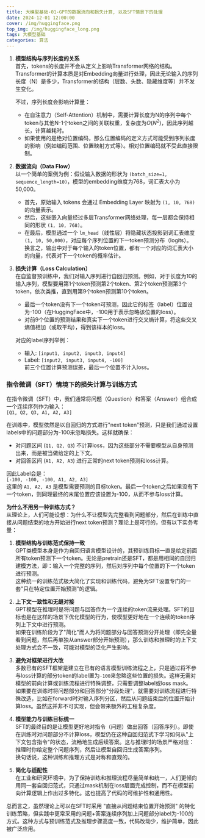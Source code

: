 ```yaml
---
title: 大模型基础-01-GPT的数据流向和损失计算, 以及SFT情景下的处理
date: 2024-12-01 12:00:00
cover: /img/huggingface.png
top_img: /img/huggingface_long.png
tags: 大模型基础
categories: 算法
---
```


1. **模型结构与序列长度的关系**  
    首先，tokens的长度并不会从定义上影响Transformer网络的结构。Transformer的计算本质是对Embedding向量进行处理，因此无论输入的序列长度（N）是多少，Transformer的结构（层数、头数、隐藏维度等）并不发生变化。
    
    不过，序列长度会影响计算量：
    
    - 在自注意力（Self-Attention）机制中，需要计算长度为N的序列中每个token与其他N-1个token之间的关联权重，复杂度为$O(N^2)$，因此序列越长，计算越耗时。
    - 如果使用的是绝对位置编码，那么位置编码的定义方式可能受到序列长度的影响（例如编码范围、位置映射方式等）。相对位置编码就不受此直接限制。

2. **数据流向（Data Flow）**  
    以一个简单的案例为例：假设输入数据的形状为 `(batch_size=1, sequence_length=10)`，模型的embedding维度为768，词汇表大小为50,000。
    
    - 首先，原始输入 tokens 会通过 Embedding Layer 映射为 `(1, 10, 768)` 的向量表示。
    - 然后，这些嵌入向量经过多层Transformer网络处理，每一层都会保持相同的形状 `(1, 10, 768)`。
    - 在最后，模型通过一个 `lm_head`（线性层）将隐藏状态投影到词汇表维度 `(1, 10, 50,000)`，对应每个序列位置的下一token预测分布（logits）。  
        换言之，输出中对于每个输入的token位置，都有一个对应的词汇表大小的向量，代表对下一个token的概率估计。

3. **损失计算（Loss Calculation）**  
    在自监督预训练中，我们对输入序列进行自回归预测。例如，对于长度为10的输入序列，模型要用第1个token预测第2个token、第2个token预测第3个token，依次类推，直到用第9个token预测第10个token。
    
    - 最后一个token没有下一个token可预测，因此它的标签（label）位置设为-100（在HuggingFace中，-100用于表示忽略该位置的loss）。
    - 对前9个位置的预测结果和真实下一个token进行交叉熵计算，将这些交叉熵值相加（或取平均），得到该样本的loss。
    
    对应的label序列举例：
    
    - 输入: `[input1, input2, input3, input4]`
    - Label: `[input2, input3, input4, -100]`  
        前三个位置计算预测误差，最后一个位置不计入loss。

### 指令微调（SFT）情境下的损失计算与训练方式

在指令微调（SFT）中，我们通常将问题（Question）和答案（Answer）组合成一个连续序列作为输入：  
`[Q1, Q2, Q3, A1, A2, A3]`

在训练中，模型依然是以自回归的方式进行"next token"预测，只是我们通过设置labels中的问题部分为-100来忽略损失。这样就确保：

- 对问题区间 (`Q1, Q2, Q3`) 不计算loss，因为这些部分不需要模型从自身预测出来，而是被当做给定的上下文。
- 对回答区间 (`A1, A2, A3`) 进行正常的next token预测和loss计算。

因此Label会是：  
`[-100, -100, -100, A1, A2, A3]`  
这里的 `A1, A2, A3` 是模型需要预测的目标token。最后一个token之后如果没有下一个token，则同理最终的末尾位置应该设置为-100，从而不参与loss计算。

**为什么不用另一种训练方式？**  
从理论上，人们可能设想：为什么不让模型先完整看到问题部分，然后在训练中直接从问题结束的地方开始进行next token预测？理论上是可行的，但有以下实务考量：

1. **模型结构与训练范式保持一致**  
    GPT类模型本身是作为自回归语言模型设计的，其预训练目标一直是给定前面所有token预测下一个token。无论是pretrain还是SFT，都是用相同的自回归建模方法，即：输入一个完整的序列，然后对序列中每个位置的下一个token进行预测。  
    这种统一的训练范式极大简化了实现和训练代码，避免为SFT设置专门的一套"只在特定位置开始预测"的逻辑。
    
2. **上下文一致性和无缝对接**  
    GPT模型在推理时是将问题与回答作为一个连续的token流来处理。SFT的目标也是在这样的场景下优化模型的行为，使模型更好地在一个连续的token序列上下文中进行预测。  
    如果在训练阶段为了"简化"而人为将问题部分与回答预测分开处理（即先全量看到问题，然后再单独从answer部分开始预测），那么训练和推理时的上下文处理方式会不一致，可能对模型的泛化产生影响。
    
3. **避免对框架进行大改**  
    多数已有的SFT框架是建立在已有的语言模型训练流程之上，只是通过将不参与loss计算的部分token的label置为`-100`来忽略这些位置的损失。这样无需对模型的前向计算或训练流程进行特殊调整，只需要调整label或loss mask。  
    如果要在训练时将问题部分和回答部分"分段处理"，就需要对训练流程进行特殊改造，比如在forward时对输入序列分区，然后从问题结束后的位置开始计算loss。虽然这并非不可实现，但会带来额外的工程复杂度。
    
4. **模型能力与训练目标统一**  
    SFT的最终目的是让模型更好地对指令（问题）做出回答（回答序列）。即使在训练时对问题部分不计算loss，模型仍在这种自回归范式下学习如何从"上下文包含指令"的状态，流畅地生成后续答案。这与推理时的场景严格对应：推理时你给定整个问题序列，然后让模型自回归生成答案序列。  
    换句话说，这种训练和推理方式是对称和直观的。
    
5. **简化与适配性**  
    在工业和研究环境中，为了保持训练和推理流程尽量简单和统一，人们更倾向用同一套自回归范式，只通过mask机制在loss层面完成控制，而不在模型前向计算逻辑上作出过多特化。这也提高了代码的可维护性和通用性。

总而言之，虽然理论上可以在SFT时采用 "直接从问题结束位置开始预测" 的特化训练策略，但实践中更常采用的问题+答案连续序列加上问题部分label为-100的方式。这种方式与预训练范式及推理步骤高度一致，代码改动少，维护简单，因此被广泛应用。
